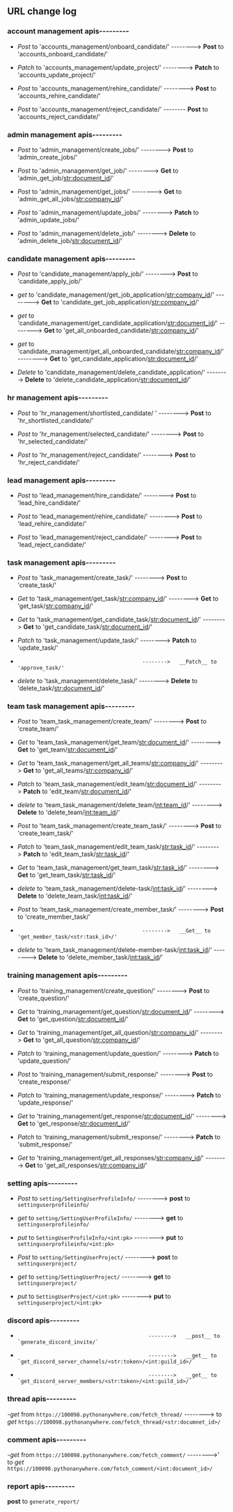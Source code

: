 ## URL change log

### account management apis---------

- _Post_ to 'accounts_management/onboard_candidate/'  -------->   __Post__ to 'accounts_onboard_candidate/'

- _Patch_ to 'accounts_management/update_project/'  -------->   __Patch__ to 'accounts_update_project/'

- _Post_ to 'accounts_management/rehire_candidate/'  -------->   __Post__ to 'accounts_rehire_candidate/'

- _Post_ to 'accounts_management/reject_candidate/'  --------   __Post__ to 'accounts_reject_candidate/'


### admin management apis---------

- _Post_ to 'admin_management/create_jobs/'   -------->   __Post__ to 'admin_create_jobs/'

- _Post_ to 'admin_management/get_job/'   -------->   __Get__ to 'admin_get_job/<str:document_id>/'

- _Post_ to 'admin_management/get_jobs/'   -------->   __Get__ to 'admin_get_all_jobs/<str:company_id>/'

- _Post_ to 'admin_management/update_jobs/'   -------->   __Patch__ to 'admin_update_jobs/'

- _Post_ to 'admin_management/delete_job/'  -------->   __Delete__ to 'admin_delete_job/<str:document_id>/'




### candidate management apis---------

- _Post_ to 'candidate_management/apply_job/'   -------->   __Post__ to 'candidate_apply_job/'

- _get_ to 'candidate_management/get_job_application/<str:company_id>/'   -------->   __Get__ to 'candidate_get_job_application/<str:company_id>/'

- _get_ to 'candidate_management/get_candidate_application/<str:document_id>/'   -------->   __Get__ to 'get_all_onboarded_candidate/<str:company_id>/'

- _get_ to 'candidate_management/get_all_onboarded_candidate/<str:company_id>/'   -------->   __Get__ to 'get_candidate_application/<str:document_id>/'

- _Delete_ to 'candidate_management/delete_candidate_application/'   -------->   __Delete__ to 'delete_candidate_application/<str:document_id>/'




### hr management apis---------

- _Post_ to 'hr_management/shortlisted_candidate/ '  -------->   __Post__ to 'hr_shortlisted_candidate/'

- _Post_ to 'hr_management/selected_candidate/'   -------->   __Post__ to 'hr_selected_candidate/'

- _Post_ to 'hr_management/reject_candidate/'   -------->   __Post__ to 'hr_reject_candidate/'




### lead management apis---------

- _Post_ to 'lead_management/hire_candidate/'   -------->   __Post__ to 'lead_hire_candidate/'

- _Post_ to 'lead_management/rehire_candidate/'   -------->   __Post__ to 'lead_rehire_candidate/'

- _Post_ to 'lead_management/reject_candidate/'   -------->   __Post__ to 'lead_reject_candidate/'




### task management apis---------

- _Post_ to 'task_management/create_task/'   -------->   __Post__ to 'create_task/'

- _Get_ to 'task_management/get_task/<str:company_id>/'   -------->   __Get__ to 'get_task/<str:company_id>/'

- _Get_ to 'task_management/get_candidate_task/<str:document_id>/'   -------->   __Get__ to 'get_candidate_task/<str:document_id>/'

- _Patch_ to 'task_management/update_task/'   -------->   __Patch__ to 'update_task/'
-                                             -------->   __Patch__ to 'approve_task/'

- _delete_ to 'task_management/delete_task/'   -------->   __Delete__ to 'delete_task/<str:document_id>/'




### team task management apis---------

- _Post_ to 'team_task_management/create_team/'   -------->   __Post__ to 'create_team/'

- _Get_ to 'team_task_management/get_team/<str:document_id>/'   -------->   __Get__ to 'get_team/<str:document_id>/'

- _Get_ to 'team_task_management/get_all_teams/<str:company_id>/'   -------->   __Get__ to 'get_all_teams/<str:company_id>/'

- _Patch_ to 'team_task_management/edit_team/<str:document_id>/'   -------->   __Patch__ to 'edit_team/<str:document_id>/'

- _delete_ to 'team_task_management/delete_team/<int:team_id>/'   -------->   __Delete__ to 'delete_team/<int:team_id>/'

- _Post_ to 'team_task_management/create_team_task/'   -------->   __Post__ to 'create_team_task/'

- _Patch_ to 'team_task_management/edit_team_task/<str:task_id>/'   -------->   __Patch__ to 'edit_team_task/<str:task_id>/'

- _Get_ to 'team_task_management/get_team_task/<str:task_id>/'   -------->   __Get__ to 'get_team_task/<str:task_id>/'

- _delete_ to 'team_task_management/delete-task/<int:task_id>/'   -------->   __Delete__ to 'delete_team_task/<int:task_id>/'

- _Post_ to 'team_task_management/create_member_task/'   -------->   __Post__ to 'create_member_task/'

-                                             -------->   __Get__ to 'get_member_task/<str:task_id>/'
                                            
- _delete_ to 'team_task_management/delete-member-task/<int:task_id>/'   -------->   __Delete__ to 'delete_member_task/<int:task_id>/'




### training management apis---------

- _Post_ to 'training_management/create_question/'   -------->   __Post__ to 'create_question/'

- _Get_ to 'training_management/get_question/<str:document_id>/'   -------->   __Get__ to 'get_question/<str:document_id>/'

- _Get_ to 'training_management/get_all_question/<str:company_id>/'   -------->   __Get__ to 'get_all_question/<str:company_id>/'

- _Patch_ to 'training_management/update_question/'   -------->   __Patch__ to 'update_question/'

- _Post_ to 'training_management/submit_response/'   -------->   __Post__ to 'create_response/'

- _Patch_ to 'training_management/update_response/'   -------->   __Patch__ to 'update_response/'

- _Get_ to 'training_management/get_response/<str:document_id>/'   -------->   __Get__ to 'get_response/<str:document_id>/'

- _Patch_ to 'training_management/submit_response/'   -------->   __Patch__ to 'submit_response/'

- _Get_ to 'training_management/get_all_responses/<str:company_id>/'   -------->   __Get__ to 'get_all_responses/<str:company_id>/'



### setting apis---------

- _Post_ to `setting/SettingUserProfileInfo/`   -------->   __post__ to `settinguserprofileinfo/`

- _get_ to `setting/SettingUserProfileInfo/`   -------->   __get__ to `settinguserprofileinfo/`

- _put_ to `SettingUserProfileInfo/<int:pk>`   -------->   __put__ to `settinguserprofileinfo/<int:pk>`

- _Post_ to `setting/SettingUserProject/`   -------->   __post__ to `settinguserproject/`

- _get_ to `setting/SettingUserProject/`   -------->   __get__ to `settinguserproject/`

- _put_ to `SettingUserProject/<int:pk>`   -------->   __put__ to `settinguserproject/<int:pk>`



### discord apis---------

-                                               -------->   __post__ to `generate_discord_invite/`
-                                               -------->   __get__ to `get_discord_server_channels/<str:token>/<int:guild_id>/`
-                                               -------->   __get__ to `get_discord_server_members/<str:token>/<int:guild_id>/`


### thread apis---------

-_get_ from `https://100098.pythonanywhere.com/fetch_thread/` --------> to _get_ `https://100098.pythonanywhere.com/fetch_thread/<str:documnet_id>/`

### comment apis---------

-_get_ from `https://100098.pythonanywhere.com/fetch_comment/` -------->' to _get_ `https://100098.pythonanywhere.com/fetch_comment/<int:document_id>/`

### report apis---------

__post__ to `generate_report/`